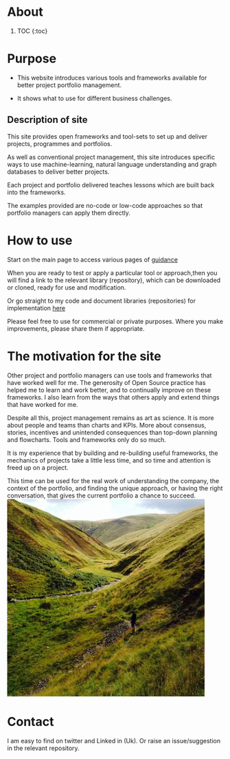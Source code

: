 # About

1. TOC 
{:toc}

# Purpose

- This website introduces various tools and frameworks available for better project portfolio management. 

- It shows what to use for different business challenges. 

## Description of site

This site provides open frameworks and tool-sets to set up and deliver projects, programmes and portfolios. 

As well as conventional project management, this site introduces specific ways to use machine-learning, natural language understanding and graph databases to deliver better projects. 

Each project and portfolio delivered teaches lessons which are built back into the frameworks. 

The examples provided are no-code or low-code approaches so that portfolio managers can apply them directly.

# How to use 

Start on the main page to access various pages of [guidance](https://lawrencerowland.github.io/)

When you are ready to test or apply a particular tool or approach,then you will find a link to the relevant library (repository), which can be downloaded or cloned, ready for use and modification. 

Or go straight to my code and document libraries (repositories) for implementation [here](https://www.github.com/lawrencerowland)

Please feel free to use for commercial or private purposes. Where you make improvements, please share them if appropriate. 

# The motivation for the site

Other project and portfolio managers can use tools and frameworks that have worked well for me. The generosity of Open Source practice has helped me to learn and work better, and to continually improve on these frameworks. I also learn from the ways that others apply and extend things that have worked for me. 

Despite all this, project management remains as art as science. It is more about people and teams than charts and KPIs. More about consensus, stories, incentives and unintended consequences than top-down planning and flowcharts. Tools and frameworks only do so much. 

It is my experience that by building and re-building useful frameworks, the mechanics of projects take a little less time, and so time and attention is freed up on a project. 

This time can be used for the real work of understanding the company, the context of the portfolio, and finding the unique approach, or having the right conversation, that gives the current portfolio a chance to succeed. 
![Howgills](images/Howgills.png)

# Contact
I am easy to find on twitter and Linked in (Uk). Or raise an issue/suggestion in the relevant repository. 
